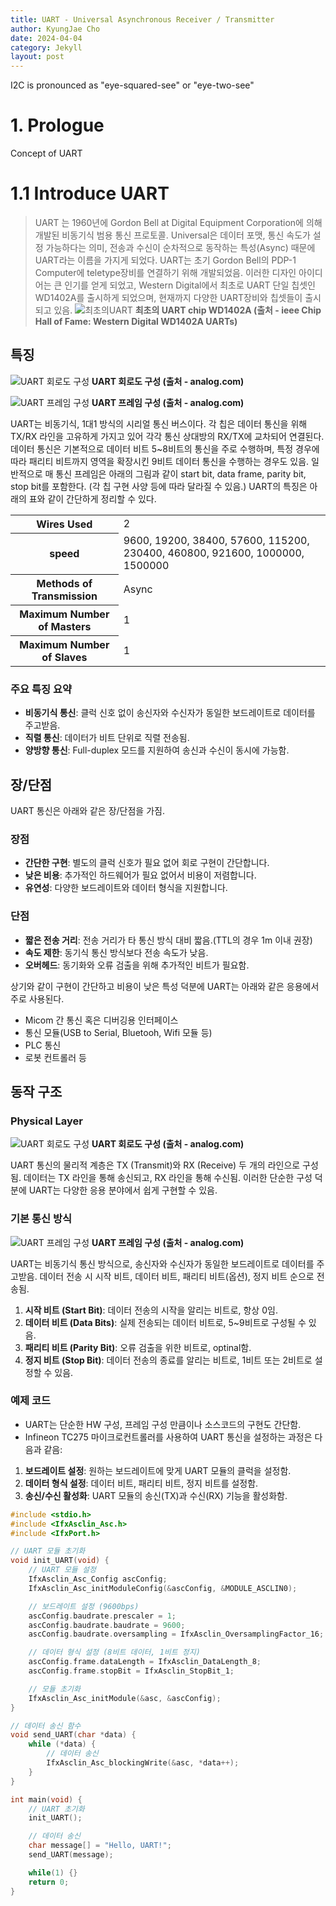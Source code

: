 ```yaml
---
title: UART - Universal Asynchronous Receiver / Transmitter
author: KyungJae Cho
date: 2024-04-04
category: Jekyll
layout: post
---
```


I2C is pronounced as "eye-squared-see" or "eye-two-see"

# 1. Prologue

Concept of UART

# 1.1 Introduce UART

> UART 는 1960년에 Gordon Bell at Digital Equipment Corporation에 의해 개발된 비동기식 범용 통신 프로토콜.
> Universal은 데이터 포맷, 통신 속도가 설정 가능하다는 의미, 전송과 수신이 순차적으로 동작하는 특성(Async) 때문에 UART라는 이름을 가지게 되었다.
> UART는 초기 Gordon Bell의 PDP-1 Computer에 teletype장비를 연결하기 위해 개발되었음.
> 이러한 디자인 아이디어는 큰 인기를 얻게 되었고, Western Digital에서 최초로 UART 단일 칩셋인 WD1402A를 출시하게 되었으며, 현재까지 다양한 UART장비와 칩셋들이 출시되고 있음.
> ![최초의UART](https://spectrum.ieee.org/media-library/wd1402a-uart-chip.jpg?id=25583276&width=2400&height=1800)
<b> 최초의 UART chip WD1402A (출처 - ieee Chip Hall of Fame: Western Digital WD1402A UARTs) </b>

## 특징
![UART 회로도 구성](https://www.analog.com/en/_/media/images/analog-dialogue/en/volume-54/number-4/articles/uart-a-hardware-communication-protocol/335962-fig-01.svg?h=270&hash=B065CFBC64504A18E932D2B8A4FA62EF&rev=a39d7f916b404552967cc0579b7c0639)
<b> UART 회로도 구성 (출처 - analog.com) </b>

![UART 프레임 구성](https://www.analog.com/en/_/media/images/analog-dialogue/en/volume-54/number-4/articles/uart-a-hardware-communication-protocol/335962-fig-03.svg?h=270&hash=1CB514C169E8D354B2D74F94776ADF96&rev=ad33a0f741fd40a79887152fcf0b7944)
<b> UART 프레임 구성 (출처 - analog.com) </b>

UART는 비동기식, 1대1 방식의 시리얼 통신 버스이다.
각 칩은 데이터 통신을 위해 TX/RX 라인을 고유하게 가지고 있어 각각 통신 상대방의 RX/TX에 교차되어 연결된다.
데이터 통신은 기본적으로 데이터 비트 5~8비트의 통신을 주로 수행하며, 특정 경우에 따라 패리티 비트까지 영역을 확장시킨 9비트 데이터 통신을 수행하는 경우도 있음.
일반적으로 매 통신 프레임은 아래의 그림과 같이 start bit, data frame, parity bit, stop bit를 포함한다. (각 칩 구현 사양 등에 따라 달라질 수 있음.) UART의 특징은 아래의 표와 같이 간단하게 정리할 수 있다.

<table>
  <tr>
    <th> Wires Used </th>
    <td> 2 </td>
  </tr>
  <tr>
    <th> speed </th>
    <td>  9600, 19200, 38400, 57600, 115200, 230400, 460800, 921600, 1000000, 1500000 </td>
  </tr>
  <tr>
    <th> Methods of Transmission </th>
    <td> Async </td>
  </tr>
  <tr>
    <th> Maximum Number of Masters </th>
    <td> 1 </td>
  </tr>
  <tr>
    <th> Maximum Number of Slaves </th>
    <td> 1 </td>
  </tr>
</table>

### 주요 특징 요약

- **비동기식 통신**: 클럭 신호 없이 송신자와 수신자가 동일한 보드레이트로 데이터를 주고받음.
- **직렬 통신**: 데이터가 비트 단위로 직렬 전송됨.
- **양방향 통신**: Full-duplex 모드를 지원하여 송신과 수신이 동시에 가능함.

## 장/단점

UART 통신은 아래와 같은 장/단점을 가짐.

### 장점
- **간단한 구현**: 별도의 클럭 신호가 필요 없어 회로 구현이 간단합니다.
- **낮은 비용**: 추가적인 하드웨어가 필요 없어서 비용이 저렴합니다.
- **유연성**: 다양한 보드레이트와 데이터 형식을 지원합니다.

### 단점

- **짧은 전송 거리**: 전송 거리가 타 통신 방식 대비 짧음.(TTL의 경우 1m 이내 권장)
- **속도 제한**: 동기식 통신 방식보다 전송 속도가 낮음.
- **오버헤드**: 동기화와 오류 검출을 위해 추가적인 비트가 필요함.

상기와 같이 구현이 간단하고 비용이 낮은 특성 덕분에 UART는 아래와 같은 응용에서 주로 사용된다.

- Micom 간 통신 혹은 디버깅용 인터페이스
- 통신 모듈(USB to Serial, Bluetooh, Wifi 모듈 등)
- PLC 통신
- 로봇 컨트롤러 등

## 동작 구조

### Physical Layer
![UART 회로도 구성](https://www.analog.com/en/_/media/images/analog-dialogue/en/volume-54/number-4/articles/uart-a-hardware-communication-protocol/335962-fig-01.svg?h=270&hash=B065CFBC64504A18E932D2B8A4FA62EF&rev=a39d7f916b404552967cc0579b7c0639)
<b> UART 회로도 구성 (출처 - analog.com) </b>

UART 통신의 물리적 계층은 TX (Transmit)와 RX (Receive) 두 개의 라인으로 구성됨. 데이터는 TX 라인을 통해 송신되고, RX 라인을 통해 수신됨. 이러한 단순한 구성 덕분에 UART는 다양한 응용 분야에서 쉽게 구현할 수 있음.

### 기본 통신 방식
![UART 프레임 구성](https://www.analog.com/en/_/media/images/analog-dialogue/en/volume-54/number-4/articles/uart-a-hardware-communication-protocol/335962-fig-03.svg?h=270&hash=1CB514C169E8D354B2D74F94776ADF96&rev=ad33a0f741fd40a79887152fcf0b7944)
<b> UART 프레임 구성 (출처 - analog.com) </b>

UART는 비동기식 통신 방식으로, 송신자와 수신자가 동일한 보드레이트로 데이터를 주고받음. 데이터 전송 시 시작 비트, 데이터 비트, 패리티 비트(옵션), 정지 비트 순으로 전송됨.

1. **시작 비트 (Start Bit)**: 데이터 전송의 시작을 알리는 비트로, 항상 0임.
2. **데이터 비트 (Data Bits)**: 실제 전송되는 데이터 비트로, 5~9비트로 구성될 수 있음.
3. **패리티 비트 (Parity Bit)**: 오류 검출을 위한 비트로, optinal함.
4. **정지 비트 (Stop Bit)**: 데이터 전송의 종료를 알리는 비트로, 1비트 또는 2비트로 설정할 수 있음.

### 예제 코드
- UART는 단순한 HW 구성, 프레임 구성 만큼이나 소스코드의 구현도 간단함.
- Infineon TC275 마이크로컨트롤러를 사용하여 UART 통신을 설정하는 과정은 다음과 같음:

1. **보드레이트 설정**: 원하는 보드레이트에 맞게 UART 모듈의 클럭을 설정함.
2. **데이터 형식 설정**: 데이터 비트, 패리티 비트, 정지 비트를 설정함.
3. **송신/수신 활성화**: UART 모듈의 송신(TX)과 수신(RX) 기능을 활성화함.


```c
#include <stdio.h>
#include <IfxAsclin_Asc.h>
#include <IfxPort.h>

// UART 모듈 초기화
void init_UART(void) {
    // UART 모듈 설정
    IfxAsclin_Asc_Config ascConfig;
    IfxAsclin_Asc_initModuleConfig(&ascConfig, &MODULE_ASCLIN0);

    // 보드레이트 설정 (9600bps)
    ascConfig.baudrate.prescaler = 1;
    ascConfig.baudrate.baudrate = 9600;
    ascConfig.baudrate.oversampling = IfxAsclin_OversamplingFactor_16;

    // 데이터 형식 설정 (8비트 데이터, 1비트 정지)
    ascConfig.frame.dataLength = IfxAsclin_DataLength_8;
    ascConfig.frame.stopBit = IfxAsclin_StopBit_1;

    // 모듈 초기화
    IfxAsclin_Asc_initModule(&asc, &ascConfig);
}

// 데이터 송신 함수
void send_UART(char *data) {
    while (*data) {
        // 데이터 송신
        IfxAsclin_Asc_blockingWrite(&asc, *data++);
    }
}

int main(void) {
    // UART 초기화
    init_UART();

    // 데이터 송신
    char message[] = "Hello, UART!";
    send_UART(message);

    while(1) {}
    return 0;
}